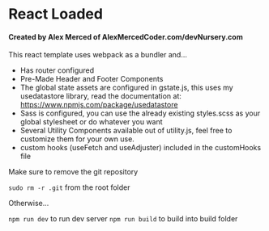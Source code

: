 # React Loaded

#### Created by Alex Merced of AlexMercedCoder.com/devNursery.com

This react template uses webpack as a bundler and...

- Has router configured
- Pre-Made Header and Footer Components
- The global state assets are configured in gstate.js, this uses my usedatastore library, read the documentation at: https://www.npmjs.com/package/usedatastore
- Sass is configured, you can use the already existing styles.scss as your global stylesheet or do whatever you want
- Several Utility Components available out of utility.js, feel free to customize them for your own use.
- custom hooks (useFetch and useAdjuster) included in the customHooks file

Make sure to remove the git repository

`sudo rm -r .git` from the root folder

Otherwise...

`npm run dev` to run dev server
`npm run build` to build into build folder
